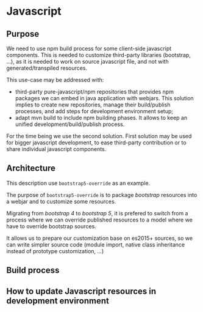 # Javascript

## Purpose

We need to use npm build process for some client-side javascript components. This is
needed to customize third-party libraries (bootstrap, ...), as it is needed to work
on source javascript file, and not with generated/transpiled resources.

This use-case may be addressed with:

* third-party pure-javascript/npm repositories that provides npm packages we can embed
  in java application with webjars. This solution implies to create new repositories,
  manage their build/publish processes, and add steps for development environment setup;
* adapt mvn build to include npm building phases. It allows to keep an unified
  development/build/publish process.

For the time being we use the second solution. First solution may be used for bigger
javascript development, to ease third-party contribution or to share individual javascript
components.

## Architecture

This description use `bootstrap5-override` as an example.

The purpose of `bootstrap5-override` is to package *bootstrap* resources into a webjar
and to customize some resources.

Migrating from *bootstrap 4* to *bootstrap 5*, it is prefered to switch from a process where
we can override published resources to a model where we have to override bootstrap sources.

It allows us to prepare our customization base on es2015+ sources, so we can write simpler
source code (module import, native class inheritance instead of prototype customization, ...)

## Build process



## How to update Javascript resources in development environment